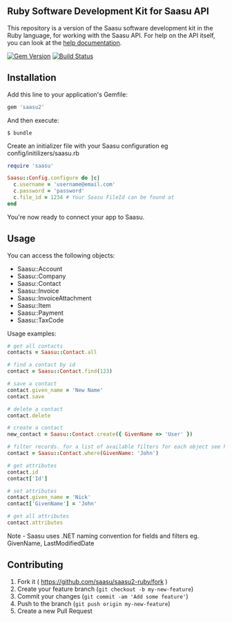 ## Ruby Software Development Kit for Saasu API
This repository is a version of the Saasu software development kit in the Ruby language, for working with the Saasu API.
For help on the API itself, you can look at the [help documentation](https://api.saasu.com/).

[![Gem Version](https://badge.fury.io/rb/saasu2.svg)](http://badge.fury.io/rb/saasu2)
[![Build Status](https://travis-ci.org/nsinenko/saasu-rails.svg?branch=master)](https://travis-ci.org/nsinenko/saasu-rails)

## Installation

Add this line to your application's Gemfile:

```ruby
gem 'saasu2'
```

And then execute:

    $ bundle

Create an initializer file with your Saasu configuration eg config/initilizers/saasu.rb
```ruby
require 'saasu'

Saasu::Config.configure do |c|
  c.username = 'username@email.com'
  c.password = 'password'
  c.file_id = 1234 # Your Saasu FileId can be found at
end
```

You're now ready to connect your app to Saasu.

## Usage

You can access the following objects:
- Saasu::Account
- Saasu::Company
- Saasu::Contact
- Saasu::Invoice
- Saasu::InvoiceAttachment
- Saasu::Item
- Saasu::Payment
- Saasu::TaxCode

Usage examples:

```ruby
# get all contacts
contacts = Saasu::Contact.all

# find a contact by id
contact = Saasu::Contact.find(123)

# save a contact
contact.given_name = 'New Name'
contact.save

# delete a contact
contact.delete

# create a contact
new_contact = Saasu::Contact.create({ GivenName => 'User' })

# filter records. for a list of available filters for each object see https://api.saasu.com
contact = Saasu::Contact.where(GivenName: 'John')

# get attributes
contact.id
contact['Id']

# set attributes
contact.given_name = 'Nick'
contact['GivenName'] = 'John'

# get all attributes
contact.attributes
```

Note - Saasu uses .NET naming convention for fields and filters eg. GivenName, LastModifiedDate

## Contributing

1. Fork it ( https://github.com/saasu/saasu2-ruby/fork )
2. Create your feature branch (`git checkout -b my-new-feature`)
3. Commit your changes (`git commit -am 'Add some feature'`)
4. Push to the branch (`git push origin my-new-feature`)
5. Create a new Pull Request
